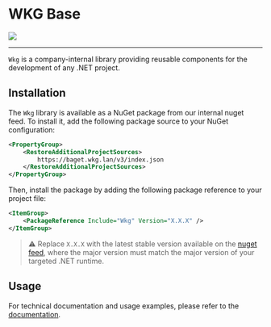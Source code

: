 # WKG Base

![](https://git.wkg.lan/WKG/components/wkg-base/badges/main/pipeline.svg)

---

`Wkg` is a company-internal library providing reusable components for the development of any .NET project.

## Installation

The `Wkg` library is available as a NuGet package from our internal nuget feed. To install it, add the following package source to your NuGet configuration:

```xml
<PropertyGroup>
    <RestoreAdditionalProjectSources>
        https://baget.wkg.lan/v3/index.json
    </RestoreAdditionalProjectSources>
</PropertyGroup>
```

Then, install the package by adding the following package reference to your project file:

```xml
<ItemGroup>
    <PackageReference Include="Wkg" Version="X.X.X" />
</ItemGroup>
```

> :warning:
> Replace `X.X.X` with the latest stable version available on the [nuget feed](https://baget.wkg.lan/packages/wkg/latest), where the major version must match the major version of your targeted .NET runtime.

## Usage

For technical documentation and usage examples, please refer to the [documentation](/docs/documentation.md).